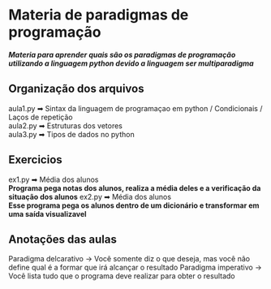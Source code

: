 # Materia de paradigmas de programação

***Materia para aprender quais são os paradigmas de programação utilizando a linguagem python devido a linguagem ser multiparadigma***

## Organização dos arquivos

aula1.py ➡ Sintax da linguagem de programaçao em python / Condicionais / Laços de repetição <br>
aula2.py ➡ Estruturas dos vetores<br>
aula3.py ➡ Tipos de dados no python<br>



## Exercicios
ex1.py ➡ Média dos alunos <br>
**Programa pega notas dos alunos, realiza a média deles e a verificação da situação dos alunos**
ex2.py ➡ Média dos alunos<br>
**Esse programa pega os alunos dentro de um dicionário e transformar em uma saída visualizavel**

## Anotações das aulas

Paradigma delcarativo -> Você somente diz o que deseja, mas você não define qual é a formar que irá alcançar o resultado
Paradigma imperativo -> Você lista tudo que o programa deve realizar para obter o resultado
